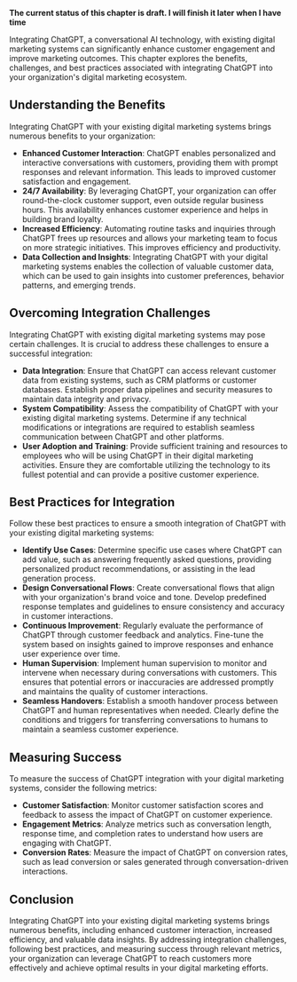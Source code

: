 **The current status of this chapter is draft. I will finish it later when I have time**

Integrating ChatGPT, a conversational AI technology, with existing digital marketing systems can significantly enhance customer engagement and improve marketing outcomes. This chapter explores the benefits, challenges, and best practices associated with integrating ChatGPT into your organization's digital marketing ecosystem.

Understanding the Benefits
--------------------------

Integrating ChatGPT with your existing digital marketing systems brings numerous benefits to your organization:

* **Enhanced Customer Interaction**: ChatGPT enables personalized and interactive conversations with customers, providing them with prompt responses and relevant information. This leads to improved customer satisfaction and engagement.
* **24/7 Availability**: By leveraging ChatGPT, your organization can offer round-the-clock customer support, even outside regular business hours. This availability enhances customer experience and helps in building brand loyalty.
* **Increased Efficiency**: Automating routine tasks and inquiries through ChatGPT frees up resources and allows your marketing team to focus on more strategic initiatives. This improves efficiency and productivity.
* **Data Collection and Insights**: Integrating ChatGPT with your digital marketing systems enables the collection of valuable customer data, which can be used to gain insights into customer preferences, behavior patterns, and emerging trends.

Overcoming Integration Challenges
---------------------------------

Integrating ChatGPT with existing digital marketing systems may pose certain challenges. It is crucial to address these challenges to ensure a successful integration:

* **Data Integration**: Ensure that ChatGPT can access relevant customer data from existing systems, such as CRM platforms or customer databases. Establish proper data pipelines and security measures to maintain data integrity and privacy.
* **System Compatibility**: Assess the compatibility of ChatGPT with your existing digital marketing systems. Determine if any technical modifications or integrations are required to establish seamless communication between ChatGPT and other platforms.
* **User Adoption and Training**: Provide sufficient training and resources to employees who will be using ChatGPT in their digital marketing activities. Ensure they are comfortable utilizing the technology to its fullest potential and can provide a positive customer experience.

Best Practices for Integration
------------------------------

Follow these best practices to ensure a smooth integration of ChatGPT with your existing digital marketing systems:

* **Identify Use Cases**: Determine specific use cases where ChatGPT can add value, such as answering frequently asked questions, providing personalized product recommendations, or assisting in the lead generation process.
* **Design Conversational Flows**: Create conversational flows that align with your organization's brand voice and tone. Develop predefined response templates and guidelines to ensure consistency and accuracy in customer interactions.
* **Continuous Improvement**: Regularly evaluate the performance of ChatGPT through customer feedback and analytics. Fine-tune the system based on insights gained to improve responses and enhance user experience over time.
* **Human Supervision**: Implement human supervision to monitor and intervene when necessary during conversations with customers. This ensures that potential errors or inaccuracies are addressed promptly and maintains the quality of customer interactions.
* **Seamless Handovers**: Establish a smooth handover process between ChatGPT and human representatives when needed. Clearly define the conditions and triggers for transferring conversations to humans to maintain a seamless customer experience.

Measuring Success
-----------------

To measure the success of ChatGPT integration with your digital marketing systems, consider the following metrics:

* **Customer Satisfaction**: Monitor customer satisfaction scores and feedback to assess the impact of ChatGPT on customer experience.
* **Engagement Metrics**: Analyze metrics such as conversation length, response time, and completion rates to understand how users are engaging with ChatGPT.
* **Conversion Rates**: Measure the impact of ChatGPT on conversion rates, such as lead conversion or sales generated through conversation-driven interactions.

Conclusion
----------

Integrating ChatGPT into your existing digital marketing systems brings numerous benefits, including enhanced customer interaction, increased efficiency, and valuable data insights. By addressing integration challenges, following best practices, and measuring success through relevant metrics, your organization can leverage ChatGPT to reach customers more effectively and achieve optimal results in your digital marketing efforts.
